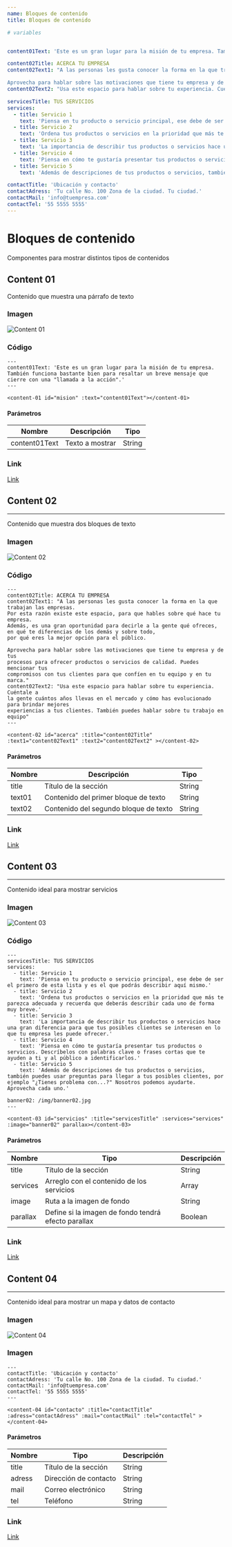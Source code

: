 ```yaml
---
name: Bloques de contenido
title: Bloques de contenido

# variables


content01Text: 'Este es un gran lugar para la misión de tu empresa. También funciona bastante bien para resaltar un breve mensaje que cierre con una "llamada a la acción".'

content02Title: ACERCA TU EMPRESA
content02Text1: "A las personas les gusta conocer la forma en la que trabajan las empresas. Por esta razón existe este espacio, para que hables sobre qué hace tu empresa. Además, es una gran oportunidad para decirle a la gente qué ofreces, en qué te diferencias de los demás y sobre todo, por qué eres la mejor opción para el público.

Aprovecha para hablar sobre las motivaciones que tiene tu empresa y de tus procesos para ofrecer productos o servicios de calidad. Puedes mencionar tus compromisos con tus clientes para que confíen en tu equipo y en tu marca."
content02Text2: "Usa este espacio para hablar sobre tu experiencia. Cuéntale a la gente cuántos años llevas en el mercado y cómo has evolucionado para brindar mejores experiencias a tus clientes. También puedes hablar sobre tu trabajo en equipo y tus procesos para rendir mejores resultados. Piensa en todas esas cosas que te gustaría que tu público conociera sobre tu empresa y de todo el esfuerzo detrás de lo que ofreces para cautivarlos. Este espacio es una oportunidad para dar a conocer lo que casi nadie sabe de tu negocio y puedes aprovecharlo de forma positivaaa."

servicesTitle: TUS SERVICIOS
services:
  - title: Servicio 1
    text: 'Piensa en tu producto o servicio principal, ese debe de ser el primero de esta lista y es el que podrás describir aquí mismo.'
  - title: Servicio 2
    text: 'Ordena tus productos o servicios en la prioridad que más te parezca adecuada y recuerda que deberás describir cada uno de forma muy breve.'
  - title: Servicio 3
    text: 'La importancia de describir tus productos o servicios hace una gran diferencia para que tus posibles clientes se interesen en lo que tu empresa les puede ofrecer.'
  - title: Servicio 4
    text: 'Piensa en cómo te gustaría presentar tus productos o servicios. Descríbelos con palabras clave o frases cortas que te ayuden a ti y al público a identificarlos.'
  - title: Servicio 5
    text: 'Además de descripciones de tus productos o servicios, también puedes usar preguntas para llegar a tus posibles clientes, por ejemplo "¿Tienes problema con...?" Nosotros podemos ayudarte. Aprovecha cada uno.'

contactTitle: 'Ubicación y contacto'
contactAdress: 'Tu calle No. 100 Zona de la ciudad. Tu ciudad.'
contactMail: 'info@tuempresa.com'
contactTel: '55 5555 5555'
---
```


# Bloques de contenido

Componentes para mostrar distintos tipos de contenidos


## Content 01

Contenido que muestra una párrafo de texto

### Imagen

![Content 01](~@assets/content-01.png "Content 01")

### Código

```
---
content01Text: 'Este es un gran lugar para la misión de tu empresa.
También funciona bastante bien para resaltar un breve mensaje que cierre con una "llamada a la acción".'
---

<content-01 id="mision" :text="content01Text"></content-01>

```

#### Parámetros

| Nombre       | Descripción        | Tipo |
| -----------  | ----------- | ----------- |
| content01Text| Texto a mostrar    | String |

### Link

[Link](https://redplanet.devlez.com/lodestar#mision)


## Content 02
------

Contenido que muestra dos bloques de texto

### Imagen

![Content 02](~@assets/content-02.png "Content 02")

### Código

```
---
content02Title: ACERCA TU EMPRESA
content02Text1: "A las personas les gusta conocer la forma en la que trabajan las empresas.
Por esta razón existe este espacio, para que hables sobre qué hace tu empresa.
Además, es una gran oportunidad para decirle a la gente qué ofreces, en qué te diferencias de los demás y sobre todo,
por qué eres la mejor opción para el público.

Aprovecha para hablar sobre las motivaciones que tiene tu empresa y de tus
procesos para ofrecer productos o servicios de calidad. Puedes mencionar tus
compromisos con tus clientes para que confíen en tu equipo y en tu marca."
content02Text2: "Usa este espacio para hablar sobre tu experiencia. Cuéntale a
la gente cuántos años llevas en el mercado y cómo has evolucionado para brindar mejores
experiencias a tus clientes. También puedes hablar sobre tu trabajo en equipo"
---

<content-02 id="acerca" :title="content02Title" :text1="content02Text1" :text2="content02Text2" ></content-02>

```

#### Parámetros

| Nombre      | Descripción        | Tipo |
| ----------- | ----------- | ----------- |
| title       |Título de la sección       | String|
| text01      |Contenido del primer bloque de texto      | String|
| text02      | Contenido del segundo bloque de texto     | String|

### Link

[Link](https://redplanet.devlez.com/lodestar#acerca)

## Content 03
------

Contenido ideal para mostrar servicios

### Imagen

![Content 03](~@assets/content-03.png "Content 03")

### Código

```
---
servicesTitle: TUS SERVICIOS
services:
  - title: Servicio 1
    text: 'Piensa en tu producto o servicio principal, ese debe de ser el primero de esta lista y es el que podrás describir aquí mismo.'
  - title: Servicio 2
    text: 'Ordena tus productos o servicios en la prioridad que más te parezca adecuada y recuerda que deberás describir cada uno de forma muy breve.'
  - title: Servicio 3
    text: 'La importancia de describir tus productos o servicios hace una gran diferencia para que tus posibles clientes se interesen en lo que tu empresa les puede ofrecer.'
  - title: Servicio 4
    text: 'Piensa en cómo te gustaría presentar tus productos o servicios. Descríbelos con palabras clave o frases cortas que te ayuden a ti y al público a identificarlos.'
  - title: Servicio 5
    text: 'Además de descripciones de tus productos o servicios, también puedes usar preguntas para llegar a tus posibles clientes, por ejemplo "¿Tienes problema con...?" Nosotros podemos ayudarte. Aprovecha cada uno.'

banner02: /img/banner02.jpg
---

<content-03 id="servicios" :title="servicesTitle" :services="services" :image="banner02" parallax></content-03>

```

#### Parámetros

| Nombre      | Tipo        | Descripción |
| ----------- | ----------- | ----------- |
| title       |  Título de la sección    | String |
| services    |  Arreglo con el contenido de los servicios     | Array |
| image       |  Ruta a la imagen de fondo     |  String|
| parallax    |  Define si la imagen de fondo tendrá efecto parallax    |  Boolean|

### Link

[Link](https://redplanet.devlez.com/lodestar#servicios)


## Content 04
------

Contenido ideal para mostrar un mapa y datos de contacto

### Imagen

![Content 04](~@assets/content-04.png "Content 04")

### Imagen

```
---
contactTitle: 'Ubicación y contacto'
contactAdress: 'Tu calle No. 100 Zona de la ciudad. Tu ciudad.'
contactMail: 'info@tuempresa.com'
contactTel: '55 5555 5555'
---

<content-04 id="contacto" :title="contactTitle" :adress="contactAdress" :mail="contactMail" :tel="contactTel" ></content-04>

```

#### Parámetros

| Nombre      | Tipo        | Descripción |
| ----------- | ----------- | ----------- |
| title       | Título de la sección      | String|
| adress      | Dirección de contacto      | String|
| mail        |  Correo electrónico     | String |
| tel         | Teléfono      | String |

### Link

[Link](https://redplanet.devlez.com/lodestar#contacto)